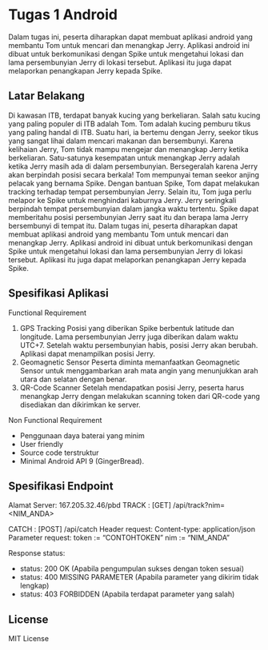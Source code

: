 # Tugas 1 Android

Dalam tugas ini, peserta diharapkan dapat membuat aplikasi android yang membantu Tom untuk mencari dan menangkap Jerry. Aplikasi android ini dibuat untuk berkomunikasi dengan Spike untuk mengetahui lokasi dan lama persembunyian Jerry di lokasi tersebut. Aplikasi itu juga dapat melaporkan penangkapan Jerry kepada Spike.


## Latar Belakang
Di kawasan ITB, terdapat banyak kucing yang berkeliaran. Salah satu kucing yang paling
populer di ITB adalah Tom. Tom adalah kucing pemburu tikus yang paling handal di ITB. Suatu
hari, ia bertemu dengan Jerry, seekor tikus yang sangat lihai dalam mencari makanan dan
bersembunyi. Karena kelihaian Jerry, Tom tidak mampu mengejar dan menangkap Jerry ketika
berkeliaran. Satu-satunya kesempatan untuk menangkap Jerry adalah ketika Jerry masih ada di
dalam persembunyian. Bersegeralah karena Jerry akan berpindah posisi secara berkala!
Tom mempunyai teman seekor anjing pelacak yang bernama Spike. Dengan bantuan Spike,
Tom dapat melakukan tracking terhadap tempat persembunyian Jerry. Selain itu, Tom juga
perlu melapor ke Spike untuk menghindari kaburnya Jerry. Jerry seringkali berpindah tempat
persembunyian dalam jangka waktu tertentu. Spike dapat memberitahu posisi persembunyian
Jerry saat itu dan berapa lama Jerry bersembunyi di tempat itu.
Dalam tugas ini, peserta diharapkan dapat membuat aplikasi android yang membantu Tom
untuk mencari dan menangkap Jerry. Aplikasi android ini dibuat untuk berkomunikasi dengan
Spike untuk mengetahui lokasi dan lama persembunyian Jerry di lokasi tersebut. Aplikasi itu
juga dapat melaporkan penangkapan Jerry kepada Spike.


## Spesifikasi Aplikasi
Functional Requirement
1. GPS Tracking
Posisi yang diberikan Spike berbentuk latitude dan longitude. Lama persembunyian Jerry juga
diberikan dalam waktu UTC+7. Setelah waktu persembunyian habis, posisi Jerry akan berubah.
Aplikasi dapat menampilkan posisi Jerry.
2. Geomagnetic Sensor
Peserta diminta memanfaatkan Geomagnetic Sensor untuk menggambarkan arah mata angin
yang menunjukkan arah utara dan selatan dengan benar.
3. QR-Code Scanner
Setelah mendapatkan posisi Jerry, peserta harus menangkap Jerry dengan melakukan
scanning token dari QR-code yang disediakan dan dikirimkan ke server.

Non Functional Requirement
- Penggunaan daya baterai yang minim
- User friendly
- Source code terstruktur
- Minimal Android API 9 (GingerBread).


## Spesifikasi Endpoint
Alamat Server: 167.205.32.46/pbd
TRACK : [GET] /api/track?nim=<NIM_ANDA>

CATCH : [POST] /api/catch
Header request:
Content-type: application/json
Parameter request:
token := “CONTOHTOKEN”
nim := “NIM_ANDA”

Response status:
- status: 200 OK (Apabila pengumpulan sukses dengan token sesuai)
- status: 400 MISSING PARAMETER (Apabila parameter yang dikirim tidak lengkap)
- status: 403 FORBIDDEN (Apabila terdapat parameter yang salah)

## License

MIT License